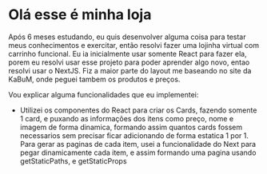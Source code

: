 # Olá esse é minha loja

Após 6 meses estudando, eu quis desenvolver alguma coisa para testar meus conhecimentos e exercitar, então resolvi fazer uma lojinha virtual com carrinho funcional.
Eu ia inicialmente usar somente React para fazer ela, porem eu resolvi usar esse projeto para poder aprender algo novo, entao resolvi usar o NextJS.
Fiz a maior parte do layout me baseando no site da KaBuM, onde peguei tambem os produtos e preços.

Vou explicar alguma funcionalidades que eu implementei:

* Utilizei os componentes do React para criar os Cards, fazendo somente 1 card, e puxando as informações dos itens como preço, nome e imagem de forma dinamica, formando assim quantos cards fossem necessarios sem precisar ficar adicionando de forma estatica 1 por 1. <br>
Para gerar as paginas de cada item, usei a funcionalidade do Next para pegar dinamicamente cada item, e assim formando uma pagina usando getStaticPaths, e getStaticProps



